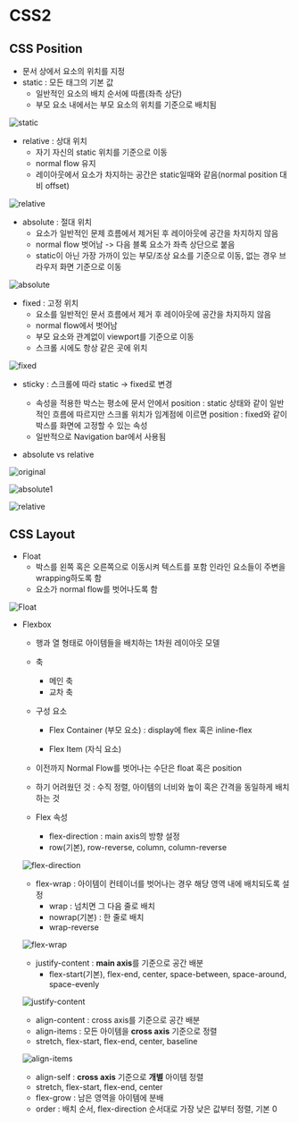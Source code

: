 # CSS2

## CSS Position

- 문서 상에서 요소의 위치를 지정
- static : 모든 태그의 기본 값
  - 일반적인 요소의 배치 순서에 따름(좌측 상단)
  - 부모 요소 내에서는 부모 요소의 위치를 기준으로 배치됨

![static](C:\Users\이주용\Desktop\TIL\CSS2.assets\static.jpg)

- relative : 상대 위치
  - 자기 자신의 static 위치를 기준으로 이동
  - normal flow 유지
  - 레이아웃에서 요소가 차지하는 공간은 static일때와 같음(normal position 대비 offset)

![relative](C:\Users\이주용\Desktop\TIL\CSS2.assets\relative.png)

- absolute : 절대 위치
  - 요소가 일반적인 문제 흐름에서 제거된 후 레이아웃에 공간을 차지하지 않음
  - normal flow 벗어남 -> 다음 블록 요소가 좌측 상단으로 붙음
  - static이 아닌 가장 가까이 있는 부모/조상 요소를 기준으로 이동, 없는 경우 브라우저 화면 기준으로 이동

![absolute](C:\Users\이주용\Desktop\TIL\CSS2.assets\absolute.png)

- fixed : 고정 위치
  - 요소를 일반적인 문서 흐름에서 제거 후 레이아웃에 공간을 차지하지 않음
  - normal flow에서 벗어남
  - 부모 요소와 관계없이 viewport를 기준으로 이동
  - 스크롤 시에도 항상 같은 곳에 위치

![fixed](C:\Users\이주용\Desktop\TIL\CSS2.assets\fixed.png)

- sticky : 스크롤에 따라 static -> fixed로 변경
  - 속성을 적용한 박스는 평소에 문서 안에서 position : static 상태와 같이 일반적인 흐름에 따르지만 스크롤 위치가 임계점에 이르면 position : fixed와 같이 박스를 화면에 고정할 수 있는 속성
  - 일반적으로 Navigation bar에서 사용됨

- absolute vs relative

![original](C:\Users\이주용\Desktop\TIL\CSS2.assets\original.png)

![absolute1](C:\Users\이주용\Desktop\TIL\CSS2.assets\absolute1.png)

![relative](C:\Users\이주용\Desktop\TIL\CSS2.assets\relative1.png)

## CSS Layout

- Float
  - 박스를 왼쪽 혹은 오른쪽으로 이동시켜 텍스트를 포함 인라인 요소들이 주변을 wrapping하도록 함
  - 요소가 normal flow를 벗어나도록 함

<img src="C:\Users\이주용\Desktop\TIL\CSS2.assets\float.png" alt="Float"  />

- Flexbox

  - 행과 열 형태로 아이템들을 배치하는 1차원 레이아웃 모델

  - 축

    - 메인 축
    - 교차 축

  - 구성 요소

    - Flex Container (부모 요소)  : display에 flex 혹은 inline-flex

    - Flex Item (자식 요소)
    
  - 이전까지 Normal Flow를 벗어나는 수단은 float 혹은 position
  
  - 하기 어려웠던 것 : 수직 정렬, 아이템의 너비와 높이 혹은 간격을 동일하게 배치하는 것

  - Flex 속성

    - flex-direction : main axis의 방향 설정
    - row(기본), row-reverse, column, column-reverse
  
  ![flex-direction](C:\Users\이주용\Desktop\TIL\CSS2.assets\flex-direction.png)
  
  - flex-wrap : 아이템이 컨테이너를 벗어나는 경우 해당 영역 내에 배치되도록 설정
      - wrap : 넘치면 그 다음 줄로 배치
      - nowrap(기본) : 한 줄로 배치
    - wrap-reverse
    
  ![flex-wrap](C:\Users\이주용\Desktop\TIL\CSS2.assets\flex-wrap.png)
    
    - justify-content : **main axis**를 기준으로 공간 배분
      - flex-start(기본), flex-end, center, space-between, space-around, space-evenly
  
    ![justify-content](C:\Users\이주용\Desktop\TIL\CSS2.assets\justify-content.png)
  
    - align-content : cross axis를 기준으로 공간 배분
    - align-items : 모든 아이템을 **cross axis** 기준으로 정렬
    - stretch, flex-start, flex-end, center, baseline
  
  ![align-items](C:\Users\이주용\Desktop\TIL\CSS2.assets\align-items.png)
    
    - align-self : **cross axis** 기준으로 **개별** 아이템 정렬
    - stretch, flex-start, flex-end, center
    - flex-grow : 남은 영역을 아이템에 분배
  - order : 배치 순서, flex-direction 순서대로 가장 낮은 값부터 정렬, 기본 0